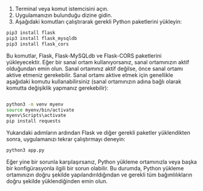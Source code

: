 
1. Terminal veya komut istemcisini açın.
2. Uygulamanızın bulunduğu dizine gidin.
3. Aşağıdaki komutları çalıştırarak gerekli Python paketlerini yükleyin:

```sh
pip3 install flask
pip3 install flask_mysqldb
pip3 install flask_cors
```

Bu komutlar, Flask, Flask-MySQLdb ve Flask-CORS paketlerini yükleyecektir. Eğer bir sanal ortam kullanıyorsanız, sanal ortamınızın aktif olduğundan emin olun. Sanal ortamınız aktif değilse, önce sanal ortamı aktive etmeniz gerekebilir. Sanal ortamı aktive etmek için genellikle aşağıdaki komutu kullanabilirsiniz (sanal ortamınızın adına bağlı olarak komutta değişiklik yapmanız gerekebilir):

```sh

python3 -m venv myenv
source myenv/bin/activate
myenv\Scripts\activate
pip install requests

```

Yukarıdaki adımların ardından Flask ve diğer gerekli paketler yüklendikten sonra, uygulamanızı tekrar çalıştırmayı deneyin:

```sh
python3 app.py
```

Eğer yine bir sorunla karşılaşırsanız, Python yükleme ortamınızla veya başka bir konfigürasyonla ilgili bir sorun olabilir. Bu durumda, Python yükleme ortamınızın doğru şekilde yapılandırıldığından ve gerekli tüm bağımlılıkların doğru şekilde yüklendiğinden emin olun.
